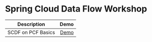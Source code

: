 # Spring Cloud Data Flow Workshop

| Description | Demo |
| --- | ---: |
| SCDF on PCF Basics |  [Demo](https://github.com/dbuchko/scdf-workshop/blob/master/lab-instructions/scdf-on-pcf-basics/scdf-on-pcf-basics.adoc) |
